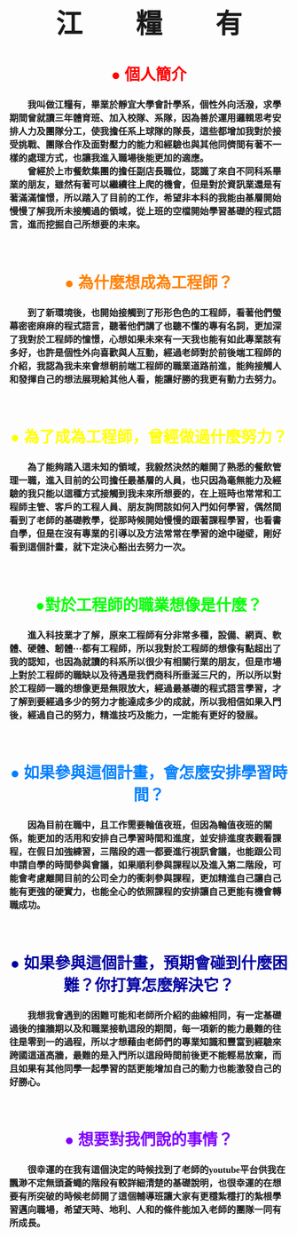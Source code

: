 <html>
  <head>
    <font face="標楷體">  
    <font size=5>
    <center>
      <h1>江　　糧　　有</h1></center></font>
    </head>
  <body>
    <font face="標楷體">
    <center>
    <font color="#ff0000">
      <h1>● 個人簡介</h1></font></center>
    <h3>　　我叫做江糧有，畢業於靜宜大學會計學系，個性外向活潑，求學期間曾就讀三年體育班、加入校隊、系隊，因為善於運用邏輯思考安排人力及團隊分工，使我擔任系上球隊的隊長，這些都增加我對於接受挑戰、團隊合作及面對壓力的能力和經驗也與其他同儕間有著不一樣的處理方式，也讓我進入職場後能更加的適應。　　
      <br/>
　　曾經於上市餐飲集團的擔任副店長職位，認識了來自不同科系畢業的朋友，雖然有著可以繼續往上爬的機會，但是對於資訊業還是有著滿滿憧憬，所以踏入了目前的工作，希望非本科的我能由基層開始慢慢了解我所未接觸過的領域，從上班的空檔開始學習基礎的程式語言，進而挖掘自己所想要的未來。</h3>  
    <br/>
    <center>
    <font color="#ff8000">
      <h1>● 為什麼想成為工程師？</h1></font></center>
    <h3>　　到了新環境後，也開始接觸到了形形色色的工程師，看著他們螢幕密密麻麻的程式語言，聽著他們講了也聽不懂的專有名詞，更加深了我對於工程師的憧憬，心想如果未來有一天我也能有如此專業該有多好，也許是個性外向喜歡與人互動，經過老師對於前後端工程師的介紹，我認為我未來會想朝前端工程師的職業道路前進，能夠接觸人和發揮自己的想法展現給其他人看，能讓好勝的我更有動力去努力。</h3>  
    <br/>
    <center>
    <font color="#ffff00">  
      <h1>● 為了成為工程師，曾經做過什麼努力？</h1></font></center>
    <h3>　　為了能夠踏入這未知的領域，我毅然決然的離開了熟悉的餐飲管理一職，進入目前的公司擔任最基層的人員，也只因為毫無能力及經驗的我只能以這種方式接觸到我未來所想要的，在上班時也常常和工程師主管、客戶的工程人員、朋友詢問該如何入門如何學習，偶然間看到了老師的基礎教學，從那時候開始慢慢的跟著課程學習，也看書自學，但是在沒有專業的引導以及方法常常在學習的途中碰壁，剛好看到這個計畫，就下定決心豁出去努力一次。</h3>  
    <br/>
    <center>
    <font color="00ff00"> 
      <h1>●對於工程師的職業想像是什麼？</h1></font></center>
    <h3>　　進入科技業才了解，原來工程師有分非常多種，設備、網頁、軟體、硬體、韌體···都有工程師，所以我對於工程師的想像有點超出了我的認知，也因為就讀的科系所以很少有相關行業的朋友，但是市場上對於工程師的職缺以及待遇是我們商科所垂涎三尺的，所以所以對於工程師一職的想像更是無限放大，經過最基礎的程式語言學習，才了解到要經過多少的努力才能達成多少的成就，所以我相信如果入門後，經過自己的努力，精進技巧及能力，一定能有更好的發展。</h3>  
    <br/>
    <center>
    <font color="#0080ff"> 
      <h1>● 如果參與這個計畫，會怎麼安排學習時間？</h1></font></center>
    <h3>　　因為目前在職中，且工作需要輪值夜班，但因為輪值夜班的關係，能更加的活用和安排自己學習時間和進度，並安排進度表觀看課程，在假日加強練習，三階段的週一都要進行視訊會議，也能跟公司申請自學的時間參與會議，如果順利參與課程以及進入第二階段，可能會考慮離開目前的公司全力的衝刺參與課程，更加精進自己讓自己能有更強的硬實力，也能全心的依照課程的安排讓自己更能有機會轉職成功。</h3>  
    <br/>
    <center>
    <font color="#0000a0"> 
      <h1>● 如果參與這個計畫，預期會碰到什麼困難？你打算怎麼解決它？</h1></font></center>
    <h3>　　我想我會遇到的困難可能和老師所介紹的曲線相同，有一定基礎過後的撞牆期以及和職業接軌這段的期間，每一項新的能力最難的往往是零到一的過程，所以才想藉由老師們的專業知識和豐富到經驗來跨國這道高牆，最難的是入門所以這段時間前後更不能輕易放棄，而且如果有其他同學一起學習的話更能增加自己的動力也能激發自己的好勝心。</h3>  
    <br/>
    <center>
    <font color="#8000ff"> 
      <h1>● 想要對我們說的事情？</h1></font></center>
    <h3>　　很幸運的在我有這個決定的時候找到了老師的youtube平台供我在飄渺不定無頭蒼蠅的階段有較詳細清楚的基礎說明，也很幸運的在想要有所突破的時候老師開了這個輔導班讓大家有更穩紮穩打的紮根學習邁向職場，希望天時、地利、人和的條件能加入老師的團隊一同有所成長。</h3>　　
      </font>
  </body>
</html>
